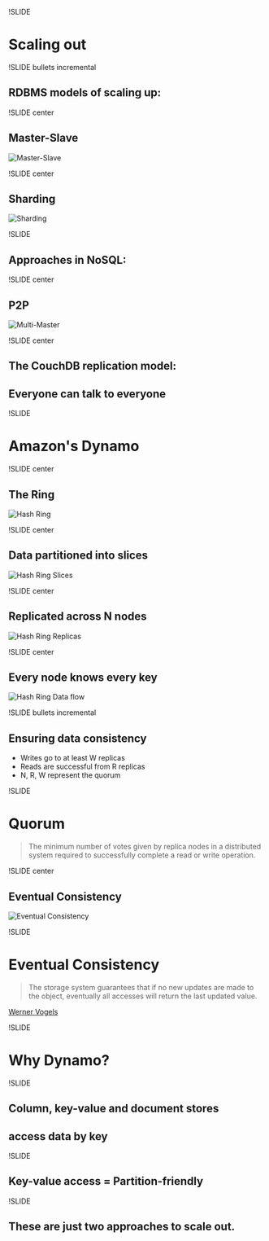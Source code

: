 !SLIDE

# Scaling out #

!SLIDE bullets incremental

## RDBMS models of scaling up: ##

!SLIDE center

## Master-Slave ##

![Master-Slave](master_slave.png)

!SLIDE center

## Sharding ##

![Sharding](sharding.png)

!SLIDE

## Approaches in NoSQL: ##

!SLIDE center

## P2P ##

![Multi-Master](multi_master.png)

!SLIDE center

## The CouchDB replication model: ##
## Everyone can talk to everyone ##

!SLIDE

# Amazon's Dynamo #

!SLIDE center

## The Ring ##

![Hash Ring](hash_ring.png)

!SLIDE center

## Data partitioned into slices ##
![Hash Ring Slices](hash_ring_slices.png)

!SLIDE center

## Replicated across N nodes ##
![Hash Ring Replicas](hash_ring_replicas.png)

!SLIDE center

## Every node knows every key ##
![Hash Ring Data flow](hash_ring_data_flow.png)

!SLIDE bullets incremental

## Ensuring data consistency ##

* Writes go to at least W replicas
* Reads are successful from R replicas
* N, R, W represent the quorum

!SLIDE

# Quorum #

> The minimum number of votes given by replica nodes in a distributed system required to successfully complete a read or write operation.

!SLIDE center
<br/>
## Eventual Consistency ##

![Eventual Consistency](eventual.jpg)

!SLIDE

# Eventual Consistency #

> The storage system guarantees that if no new updates are made to the object, eventually all accesses will return the last updated value.

<p class="caption"><a href="http://www.allthingsdistributed.com/2008/12/eventually_consistent.html">Werner Vogels</a></p>

!SLIDE

# Why Dynamo? #

!SLIDE

## Column, key-value and document stores ##
## access data by key ##

!SLIDE

## Key-value access = Partition-friendly ##

!SLIDE

## These are just two approaches to scale out. ##
